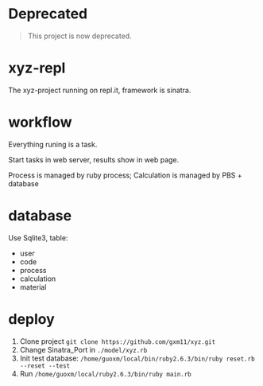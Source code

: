 # Deprecated
> This project is now deprecated.

# xyz-repl
The xyz-project running on repl.it, framework is sinatra.

# workflow
Everything runing is a task.

Start tasks in web server, results show in web page.

Process is managed by ruby process; Calculation is managed by PBS + database

# database
Use Sqlite3, table:
 - user
 - code
 - process
 - calculation
 - material

# deploy
1. Clone project `git clone https://github.com/gxm11/xyz.git`
2. Change Sinatra_Port in `./model/xyz.rb`
3. Init test database: `/home/guoxm/local/bin/ruby2.6.3/bin/ruby reset.rb --reset --test`
4. Run `/home/guoxm/local/ruby2.6.3/bin/ruby main.rb`
